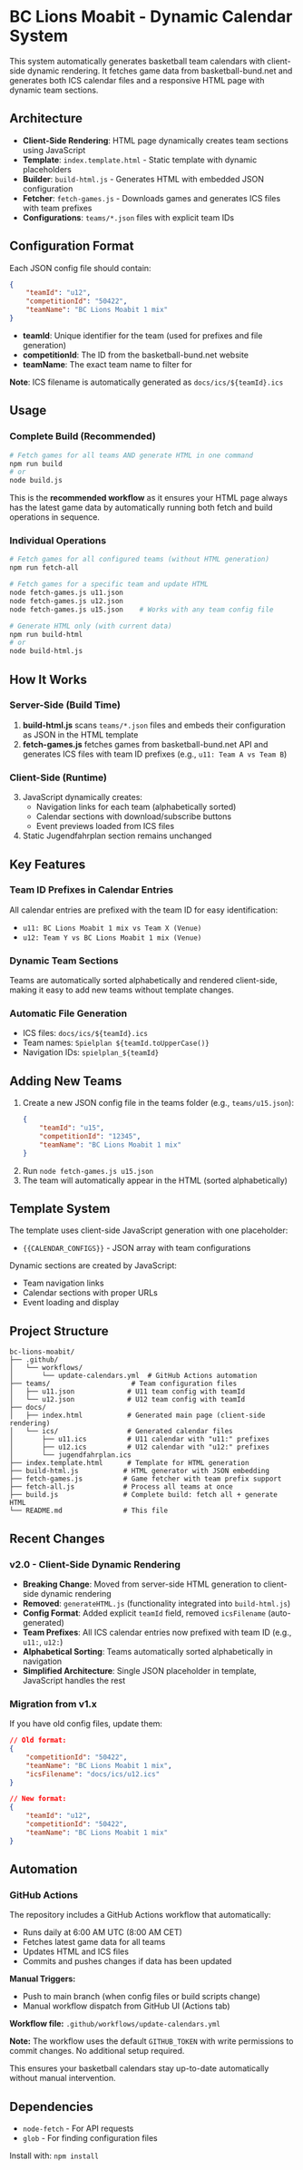 # BC Lions Moabit - Dynamic Calendar System

This system automatically generates basketball team calendars with client-side dynamic rendering. It fetches game data from basketball-bund.net and generates both ICS calendar files and a responsive HTML page with dynamic team sections.

## Architecture

- **Client-Side Rendering**: HTML page dynamically creates team sections using JavaScript
- **Template**: `index.template.html` - Static template with dynamic placeholders
- **Builder**: `build-html.js` - Generates HTML with embedded JSON configuration
- **Fetcher**: `fetch-games.js` - Downloads games and generates ICS files with team prefixes
- **Configurations**: `teams/*.json` files with explicit team IDs

## Configuration Format

Each JSON config file should contain:

```json
{
    "teamId": "u12",
    "competitionId": "50422",
    "teamName": "BC Lions Moabit 1 mix"
}
```

- **teamId**: Unique identifier for the team (used for prefixes and file generation)
- **competitionId**: The ID from the basketball-bund.net website
- **teamName**: The exact team name to filter for

**Note**: ICS filename is automatically generated as `docs/ics/${teamId}.ics`

## Usage

### Complete Build (Recommended)
```bash
# Fetch games for all teams AND generate HTML in one command
npm run build
# or
node build.js
```

This is the **recommended workflow** as it ensures your HTML page always has the latest game data by automatically running both fetch and build operations in sequence.

### Individual Operations
```bash
# Fetch games for all configured teams (without HTML generation)
npm run fetch-all

# Fetch games for a specific team and update HTML
node fetch-games.js u11.json
node fetch-games.js u12.json
node fetch-games.js u15.json    # Works with any team config file

# Generate HTML only (with current data)
npm run build-html
# or
node build-html.js
```

## How It Works

### Server-Side (Build Time)
1. **build-html.js** scans `teams/*.json` files and embeds their configuration as JSON in the HTML template
2. **fetch-games.js** fetches games from basketball-bund.net API and generates ICS files with team ID prefixes (e.g., `u11: Team A vs Team B`)

### Client-Side (Runtime) 
3. JavaScript dynamically creates:
   - Navigation links for each team (alphabetically sorted)
   - Calendar sections with download/subscribe buttons  
   - Event previews loaded from ICS files
4. Static Jugendfahrplan section remains unchanged

## Key Features

### Team ID Prefixes in Calendar Entries
All calendar entries are prefixed with the team ID for easy identification:
- `u11: BC Lions Moabit 1 mix vs Team X (Venue)`
- `u12: Team Y vs BC Lions Moabit 1 mix (Venue)`

### Dynamic Team Sections
Teams are automatically sorted alphabetically and rendered client-side, making it easy to add new teams without template changes.

### Automatic File Generation
- ICS files: `docs/ics/${teamId}.ics`
- Team names: `Spielplan ${teamId.toUpperCase()}`
- Navigation IDs: `spielplan_${teamId}`

## Adding New Teams

1. Create a new JSON config file in the teams folder (e.g., `teams/u15.json`):
   ```json
   {
       "teamId": "u15",
       "competitionId": "12345",
       "teamName": "BC Lions Moabit 1 mix"
   }
   ```
2. Run `node fetch-games.js u15.json`
3. The team will automatically appear in the HTML (sorted alphabetically)

## Template System

The template uses client-side JavaScript generation with one placeholder:

- `{{CALENDAR_CONFIGS}}` - JSON array with team configurations

Dynamic sections are created by JavaScript:
- Team navigation links
- Calendar sections with proper URLs
- Event loading and display

## Project Structure

```
bc-lions-moabit/
├── .github/
│   └── workflows/
│       └── update-calendars.yml  # GitHub Actions automation
├── teams/                    # Team configuration files
│   ├── u11.json             # U11 team config with teamId
│   └── u12.json             # U12 team config with teamId
├── docs/
│   ├── index.html           # Generated main page (client-side rendering)
│   └── ics/                 # Generated calendar files
│       ├── u11.ics          # U11 calendar with "u11:" prefixes
│       ├── u12.ics          # U12 calendar with "u12:" prefixes
│       └── jugendfahrplan.ics
├── index.template.html      # Template for HTML generation
├── build-html.js           # HTML generator with JSON embedding
├── fetch-games.js          # Game fetcher with team prefix support
├── fetch-all.js            # Process all teams at once
├── build.js                # Complete build: fetch all + generate HTML
└── README.md               # This file
```

## Recent Changes

### v2.0 - Client-Side Dynamic Rendering
- **Breaking Change**: Moved from server-side HTML generation to client-side dynamic rendering
- **Removed**: `generateHTML.js` (functionality integrated into `build-html.js`)
- **Config Format**: Added explicit `teamId` field, removed `icsFilename` (auto-generated)
- **Team Prefixes**: All ICS calendar entries now prefixed with team ID (e.g., `u11:`, `u12:`)
- **Alphabetical Sorting**: Teams automatically sorted alphabetically in navigation
- **Simplified Architecture**: Single JSON placeholder in template, JavaScript handles the rest

### Migration from v1.x
If you have old config files, update them:
```json
// Old format:
{
    "competitionId": "50422",
    "teamName": "BC Lions Moabit 1 mix", 
    "icsFilename": "docs/ics/u12.ics"
}

// New format:
{
    "teamId": "u12",
    "competitionId": "50422",
    "teamName": "BC Lions Moabit 1 mix"
}
```

## Automation

### GitHub Actions
The repository includes a GitHub Actions workflow that automatically:
- Runs daily at 6:00 AM UTC (8:00 AM CET)
- Fetches latest game data for all teams
- Updates HTML and ICS files
- Commits and pushes changes if data has been updated

**Manual Triggers:**
- Push to main branch (when config files or build scripts change)
- Manual workflow dispatch from GitHub UI (Actions tab)

**Workflow file:** `.github/workflows/update-calendars.yml`

**Note:** The workflow uses the default `GITHUB_TOKEN` with write permissions to commit changes. No additional setup required.

This ensures your basketball calendars stay up-to-date automatically without manual intervention.

## Dependencies

- `node-fetch` - For API requests
- `glob` - For finding configuration files

Install with: `npm install`